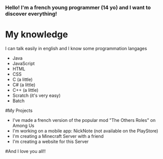 ### Hello! I'm a french young programmer (14 yo) and I want to discover everything!
# My knowledge
I can talk easily in english and I know some programmation langages
- Java
- JavaScript
- HTML
- CSS
- C (a little)
- C# (a little)
- C++ (a little)
- Scratch (it's very easy)
- Batch

#My Projects
- I've made a french version of the popular mod "The Others Roles" on Among Us
- I'm working on a mobile app: NickNote (not available on the PlayStore)
- I'm creating a Minecraft Server with a friend
- I'm creating a website for this Server

#And I love you all!!
<!--
**omega7711/omega7711** is a ✨ _special_ ✨ repository because its `README.md` (this file) appears on your GitHub profile.

Here are some ideas to get you started:

- 🔭 I’m currently working on ...
- 🌱 I’m currently learning ...
- 👯 I’m looking to collaborate on ...
- 🤔 I’m looking for help with ...
- 💬 Ask me about ...
- 📫 How to reach me: ...
- 😄 Pronouns: ...
- ⚡ Fun fact: ...
-->


